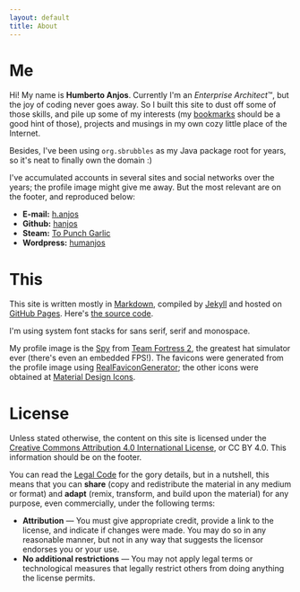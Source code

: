```yaml
---
layout: default
title: About
---
```


# Me

Hi! My name is **Humberto Anjos**. Currently I'm an *Enterprise Architect*&trade;, but the joy of coding never goes away. So I built this site to dust off some of those skills, and pile up some of my interests (my [bookmarks](/bookmarks.html) should be a good hint of those), projects and musings in my own cozy little place of the Internet. 

Besides, I've been using `org.sbrubbles` as my Java package root for years, so it's neat to finally own the domain :) 

I've accumulated accounts in several sites and social networks over the years; the profile image might give me away. But the most relevant are on the footer, and reproduced below:

* **E-mail:** [h.anjos](mailto:h.anjos@sbrubbles.org)
* **Github:** [hanjos](https://github.com/hanjos)
* **Steam:** [To Punch Garlic](https://steamcommunity.com/id/topunchgarlic)
* **Wordpress:** [humanjos](https://patosdoinferno.wordpress.com/author/humanjos/)

# This

This site is written mostly in [Markdown](http://daringfireball.net/projects/markdown/), compiled by [Jekyll](https://jekyllrb.com/) and hosted on [GitHub Pages](https://pages.github.com/). Here's [the source code](https://github.com/hanjos/hanjos.github.io). 

I'm using system font stacks for sans serif, serif and monospace. 

My profile image is the [Spy](https://www.youtube.com/watch?v=OR4N5OhcY9s) from [Team Fortress 2](https://store.steampowered.com/app/440/Team_Fortress_2/), the greatest hat simulator ever (there's even an embedded FPS!). The favicons were generated from the profile image using [RealFaviconGenerator](https://realfavicongenerator.net/); the other icons were obtained at [Material Design Icons](https://materialdesignicons.com/). 

# License

Unless stated otherwise, the content on this site is licensed under the [Creative Commons Attribution 4.0 International License](https://creativecommons.org/licenses/by/4.0/), or CC BY 4.0. This information should be on the footer.

You can read the [Legal Code](https://creativecommons.org/licenses/by/4.0/legalcode) for the gory details, but in a nutshell, this means that you can **share** (copy and redistribute the material in any medium or format) and **adapt** (remix, transform, and build upon the material) for any purpose, even commercially, under the following terms:

* **Attribution** — You must give appropriate credit, provide a link to the license, and indicate if changes were made. You may do so in any reasonable manner, but not in any way that suggests the licensor endorses you or your use.
* **No additional restrictions** — You may not apply legal terms or technological measures that legally restrict others from doing anything the license permits.

